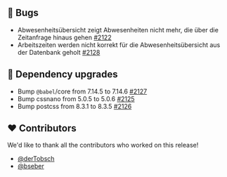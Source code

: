 ## 🐞 Bugs

- Abwesenheitsübersicht zeigt Abwesenheiten nicht mehr, die über die Zeitanfrage hinaus gehen [#2122](https://github.com/urlaubsverwaltung/urlaubsverwaltung/issues/2122)
- Arbeitszeiten werden nicht korrekt für die Abwesenheitsübersicht aus der Datenbank geholt [#2128](https://github.com/urlaubsverwaltung/urlaubsverwaltung/issues/2128)

## 🔨 Dependency upgrades

- Bump `@babel`/core from 7.14.5 to 7.14.6 [#2127](https://github.com/urlaubsverwaltung/urlaubsverwaltung/pull/2127)
- Bump cssnano from 5.0.5 to 5.0.6 [#2125](https://github.com/urlaubsverwaltung/urlaubsverwaltung/pull/2125)
- Bump postcss from 8.3.1 to 8.3.5 [#2126](https://github.com/urlaubsverwaltung/urlaubsverwaltung/pull/2126)

## ❤️ Contributors

We'd like to thank all the contributors who worked on this release!

- [@derTobsch](https://github.com/derTobsch)
- [@bseber](https://github.com/bseber)
